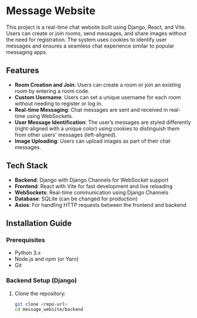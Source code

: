 # Message Website

This project is a real-time chat website built using Django, React, and Vite. Users can create or join rooms, send messages, and share images without the need for registration. The system uses cookies to identify user messages and ensures a seamless chat experience similar to popular messaging apps.

## Features

- **Room Creation and Join**: Users can create a room or join an existing room by entering a room code.
- **Custom Username**: Users can set a unique username for each room without needing to register or log in.
- **Real-time Messaging**: Chat messages are sent and received in real-time using WebSockets.
- **User Message Identification**: The user’s messages are styled differently (right-aligned with a unique color) using cookies to distinguish them from other users' messages (left-aligned).
- **Image Uploading**: Users can upload images as part of their chat messages.

## Tech Stack

- **Backend**: Django with Django Channels for WebSocket support
- **Frontend**: React with Vite for fast development and live reloading
- **WebSockets**: Real-time communication using Django Channels
- **Database**: SQLite (can be changed for production)
- **Axios**: For handling HTTP requests between the frontend and backend

## Installation Guide

### Prerequisites

- Python 3.x
- Node.js and npm (or Yarn)
- Git

### Backend Setup (Django)

1. Clone the repository:
   ```bash
   git clone <repo-url>
   cd message_website/backend
